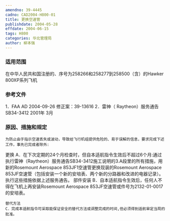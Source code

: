 ```yaml
---
amendno: 39-4445
cadno: CAD2004-H800-01
title: 更换空速管
publishdate: 2004-05-28
effdate: 2004-06-15
tags: H800
categories: 华北管理局
author: 柳本强
---
```


### 适用范围 
在中华人民共和国注册的、序号为258266和258277到258500（含）的Hawker 800XP系列飞机

### 参考文件
1．FAA AD 2004-09-26 修正案：39-13616
 2．雷神（
Raytheon）服务通告 SB34-3412  2001年 3月


### 原因、措施和规定 
    为防止由于指示空速丢失或波动，导致给飞行机组提供危险的、易于误解的信息，要求完成下述工作，事先已完成者除外: 
更换 
    A．在下次定期的24个月检查时，但自本适航指令生效后不超过6个月:通过执行雷神（Raytheon）服务通告SB34-3412施工说明的3.A段里的所有措施，用新的Rosemount Aerospace 853JF1空速管更换现装的Rosemount Aerospace 853JF空速管（包括安装一个新的安培表、两个新的分路器和改进的电器记录）。执行这些措施依据上述服务通告。
    部件安装 
    B．自本适航指令生效后，任何人不得在飞机上再安装Rosemount Aerospace 853JF空速管或件号为2132-01-0017的安培表。

  
    替代方法 
    C．完成本适航指令可采取能保证安全的替代方法或调整完成的时间,但必须得到适航审定当局的批准。
